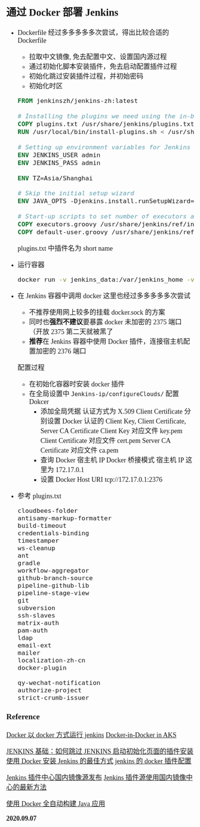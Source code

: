 <font size=4 face='楷体'>

## 通过 Docker 部署 Jenkins

- Dockerfile
  经过多多多多多次尝试，得出比较合适的 Dockerfile

  - 拉取中文镜像, 免去配置中文、设置国内源过程
  - 通过初始化脚本安装插件，免去启动配置插件过程
  - 初始化跳过安装插件过程，并初始密码
  - 初始化时区

  ```Dockerfile
  FROM jenkinszh/jenkins-zh:latest

  # Installing the plugins we need using the in-built install-plugins.sh script
  COPY plugins.txt /usr/share/jenkins/plugins.txt
  RUN /usr/local/bin/install-plugins.sh < /usr/share/jenkins/plugins.txt

  # Setting up environment variables for Jenkins admin user
  ENV JENKINS_USER admin
  ENV JENKINS_PASS admin

  ENV TZ=Asia/Shanghai

  # Skip the initial setup wizard
  ENV JAVA_OPTS -Djenkins.install.runSetupWizard=false

  # Start-up scripts to set number of executors and creating the admin user
  COPY executors.groovy /usr/share/jenkins/ref/init.groovy.d/
  COPY default-user.groovy /usr/share/jenkins/ref/init.groovy.d/
  ```

  plugins.txt 中插件名为 short name

- 运行容器

  ```bash
  docker run -v jenkins_data:/var/jenkins_home -v pyinstaller_data:/var/pyinstaller_home -p 6000:8080 -p 50000:50000 --name jenkins --restart=always jenkins
  ```

- 在 Jenkins 容器中调用 docker
  这里也经过多多多多多次尝试

  - 不推荐使用网上较多的挂载 docker.sock 的方案
  - 同时也**强烈不建议**要暴露 docker 未加密的 2375 端口（开放 2375 第二天就被黑了
  - **推荐**在 Jenkins 容器中使用 Docker 插件，连接宿主机配置加密的 2376 端口

  配置过程

  - 在初始化容器时安装 docker 插件
  - 在全局设置中 `Jenkins-ip/configureClouds/` 配置 Dokcer
    - 添加全局凭据
      认证方式为 X.509 Client Certificate
      分别设置 Docker 认证的 Client Key, Client Certificate, Server CA Certificate
      Client Key 对应文件 key.pem
      Client Certificate 对应文件 cert.pem
      Server CA Certificate 对应文件 ca.pem
    - 查询 Docker 宿主机 IP
      Docker 桥接模式 宿主机 IP 这里为 172.17.0.1
    - 设置 Docker Host URI
      tcp://172.17.0.1:2376

- 参考 plugins.txt

  ```text
  cloudbees-folder
  antisamy-markup-formatter
  build-timeout
  credentials-binding
  timestamper
  ws-cleanup
  ant
  gradle
  workflow-aggregator
  github-branch-source
  pipeline-github-lib
  pipeline-stage-view
  git
  subversion
  ssh-slaves
  matrix-auth
  pam-auth
  ldap
  email-ext
  mailer
  localization-zh-cn
  docker-plugin

  qy-wechat-notification
  authorize-project
  strict-crumb-issuer
  ```

### Reference

[Docker 以 docker 方式运行 jenkins](https://testerhome.com/topics/5798)
[Docker-in-Docker in AKS](https://stackoverflow.com/questions/52973546/docker-in-docker-in-aks)

[JENKINS 基础：如何跳过 JENKINS 启动初始化页面的插件安装](https://www.freesion.com/article/5897122280/)
[使用 Docker 安装 Jenkins 的最佳方式](https://www.cnblogs.com/esofar/p/11163583.html)
[jenkins 的 docker 插件配置](https://blog.csdn.net/appke846/article/details/80534869)

[Jenkins 插件中心国内镜像源发布](https://cloud.tencent.com/developer/article/1540520)
[Jenkins 插件源使用国内镜像中心的最新方法](https://cloud.tencent.com/developer/article/1590856)

[使用 Docker 全自动构建 Java 应用](https://jenkins-zh.cn/wechat/articles/2019/12/2019-12-19-full-build-automation-for-java-application-using-docker/)

**2020.09.07**
